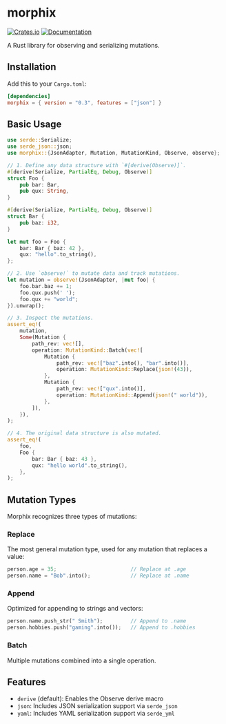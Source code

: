 # morphix

[![Crates.io](https://img.shields.io/crates/v/morphix.svg)](https://crates.io/crates/morphix)
[![Documentation](https://docs.rs/morphix/badge.svg)](https://docs.rs/morphix)

A Rust library for observing and serializing mutations.

## Installation

Add this to your `Cargo.toml`:

```toml
[dependencies]
morphix = { version = "0.3", features = ["json"] }
```

## Basic Usage

```rust
use serde::Serialize;
use serde_json::json;
use morphix::{JsonAdapter, Mutation, MutationKind, Observe, observe};

// 1. Define any data structure with `#[derive(Observe)]`.
#[derive(Serialize, PartialEq, Debug, Observe)]
struct Foo {
    pub bar: Bar,
    pub qux: String,
}

#[derive(Serialize, PartialEq, Debug, Observe)]
struct Bar {
    pub baz: i32,
}

let mut foo = Foo {
    bar: Bar { baz: 42 },
    qux: "hello".to_string(),
};

// 2. Use `observe!` to mutate data and track mutations.
let mutation = observe!(JsonAdapter, |mut foo| {
    foo.bar.baz += 1;
    foo.qux.push(' ');
    foo.qux += "world";
}).unwrap();

// 3. Inspect the mutations.
assert_eq!(
    mutation,
    Some(Mutation {
        path_rev: vec![],
        operation: MutationKind::Batch(vec![
            Mutation {
                path_rev: vec!["baz".into(), "bar".into()],
                operation: MutationKind::Replace(json!(43)),
            },
            Mutation {
                path_rev: vec!["qux".into()],
                operation: MutationKind::Append(json!(" world")),
            },
        ]),
    }),
);

// 4. The original data structure is also mutated.
assert_eq!(
    foo,
    Foo {
        bar: Bar { baz: 43 },
        qux: "hello world".to_string(),
    },
);
```

## Mutation Types

Morphix recognizes three types of mutations:

### Replace

The most general mutation type, used for any mutation that replaces a value:

```rs
person.age = 35;                        // Replace at .age
person.name = "Bob".into();             // Replace at .name
```

### Append

Optimized for appending to strings and vectors:

```rs
person.name.push_str(" Smith");         // Append to .name
person.hobbies.push("gaming".into());   // Append to .hobbies
```

### Batch

Multiple mutations combined into a single operation.

## Features

- `derive` (default): Enables the Observe derive macro
- `json`: Includes JSON serialization support via `serde_json`
- `yaml`: Includes YAML serialization support via `serde_yml`
